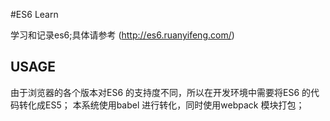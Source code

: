 #ES6 Learn

学习和记录es6;具体请参考 (http://es6.ruanyifeng.com/)

## USAGE

由于浏览器的各个版本对ES6 的支持度不同，所以在开发环境中需要将ES6 的代码转化成ES5；
本系统使用babel 进行转化，同时使用webpack 模块打包；


